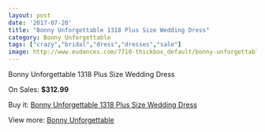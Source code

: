 ```yaml
---
layout: post
date: '2017-07-20'
title: "Bonny Unforgettable 1318 Plus Size Wedding Dress"
category: Bonny Unforgettable
tags: ["crazy","bridal","dress","dresses","sale"]
image: http://www.eudances.com/7710-thickbox_default/bonny-unforgettable-1318-plus-size-wedding-dress.jpg
---
```

Bonny Unforgettable 1318 Plus Size Wedding Dress

On Sales: **$312.99**
<a href="https://www.eudances.com/en/bonny-unforgettable/2725-bonny-unforgettable-1318-plus-size-wedding-dress.html"><amp-img layout="responsive" width="600" height="600" src="//www.eudances.com/7710-thickbox_default/bonny-unforgettable-1318-plus-size-wedding-dress.jpg" alt="Bonny Unforgettable 1318 Plus Size Wedding Dress 0" /></a>
<a href="https://www.eudances.com/en/bonny-unforgettable/2725-bonny-unforgettable-1318-plus-size-wedding-dress.html"><amp-img layout="responsive" width="600" height="600" src="//www.eudances.com/7712-thickbox_default/bonny-unforgettable-1318-plus-size-wedding-dress.jpg" alt="Bonny Unforgettable 1318 Plus Size Wedding Dress 1" /></a>
<a href="https://www.eudances.com/en/bonny-unforgettable/2725-bonny-unforgettable-1318-plus-size-wedding-dress.html"><amp-img layout="responsive" width="600" height="600" src="//www.eudances.com/7711-thickbox_default/bonny-unforgettable-1318-plus-size-wedding-dress.jpg" alt="Bonny Unforgettable 1318 Plus Size Wedding Dress 2" /></a>

Buy it: [Bonny Unforgettable 1318 Plus Size Wedding Dress](https://www.eudances.com/en/bonny-unforgettable/2725-bonny-unforgettable-1318-plus-size-wedding-dress.html "Bonny Unforgettable 1318 Plus Size Wedding Dress")

View more: [Bonny Unforgettable](https://www.eudances.com/en/41-bonny-unforgettable "Bonny Unforgettable")